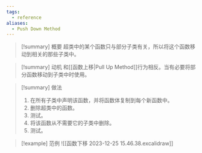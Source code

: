 ```yaml
---
tags:
  - reference
aliases:
  - Push Down Method
---
```

> [!summary] 概要
> 超类中的某个函数只与部分子类有关，所以将这个函数移动到相关的那些子类中。

> [!summary] 动机
> 和[[函数上移|Pull Up Method]]行为相反。当有必要将部分函数移动到子类中时使用。

> [!summary] 做法
> 1. 在所有子类中声明该函数，并将函数体复制到每个新函数中。
> 2. 删除超类中的函数。
> 3. 测试。
> 4. 将该函数从不需要它的子类中删除。
> 5. 测试。

> [!example] 范例
> ![[函数下移 2023-12-25 15.46.38.excalidraw]]